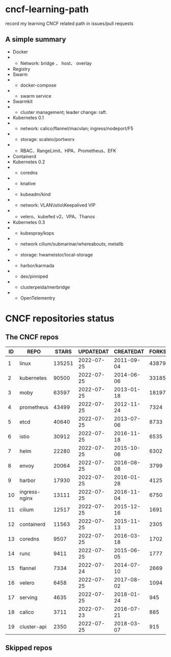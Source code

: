 # cncf-learning-path
record my learning CNCF related path in issues/pull requests

## A simple summary
- Docker
- - Network: bridge 、 host、 overlay
- Registry
- Swarm
- - docker-compose
- - swarm service
- Swarmkit
- - cluster management; leader change: raft.
- Kubernetes 0.1
- - network: calico/flannel/macvlan; ingress/nodeport/F5
- - storage: scaleio/portworx
- - RBAC、RangeLimit、HPA、Prometheus、EFK
- Containerd
- Kubernetes 0.2
- - coredns
- - knative
- - kubeadm/kind
- - network: VLAN\istio\Keepalived VIP
- - velero、kubefed v2、VPA、Thanos
- Kubernetes 0.3
- - kubespray/kops
- - network cilium/submarinar/whereabouts; metallb
- - storage: hwameistor/local-storage
- - harbor/karmada
- - dex/pinniped
- - clusterpeida/merbridge
- - OpenTelementry

# CNCF repositories status
<!--START_SECTION:github_repos-->
## The CNCF repos
| ID |     REPO      | STARS  | UPDATEDAT  | CREATEDAT  | FORKSCOUNT |
|----|---------------|--------|------------|------------|------------|
|  1 | linux         | 135251 | 2022-07-25 | 2011-09-04 |      43879 |
|  2 | kubernetes    |  90500 | 2022-07-25 | 2014-06-06 |      33185 |
|  3 | moby          |  63597 | 2022-07-25 | 2013-01-18 |      18197 |
|  4 | prometheus    |  43499 | 2022-07-25 | 2012-11-24 |       7324 |
|  5 | etcd          |  40640 | 2022-07-25 | 2013-07-06 |       8733 |
|  6 | istio         |  30912 | 2022-07-25 | 2016-11-18 |       6535 |
|  7 | helm          |  22280 | 2022-07-25 | 2015-10-06 |       6302 |
|  8 | envoy         |  20064 | 2022-07-25 | 2016-08-08 |       3799 |
|  9 | harbor        |  17930 | 2022-07-25 | 2016-01-28 |       4125 |
| 10 | ingress-nginx |  13111 | 2022-07-25 | 2016-11-04 |       6750 |
| 11 | cilium        |  12517 | 2022-07-25 | 2015-12-16 |       1691 |
| 12 | containerd    |  11563 | 2022-07-25 | 2015-11-13 |       2305 |
| 13 | coredns       |   9507 | 2022-07-25 | 2016-03-18 |       1702 |
| 14 | runc          |   9411 | 2022-07-25 | 2015-06-05 |       1777 |
| 15 | flannel       |   7334 | 2022-07-24 | 2014-07-10 |       2669 |
| 16 | velero        |   6458 | 2022-07-25 | 2017-08-02 |       1094 |
| 17 | serving       |   4635 | 2022-07-25 | 2018-01-24 |        945 |
| 18 | calico        |   3711 | 2022-07-23 | 2016-07-21 |        885 |
| 19 | cluster-api   |   2350 | 2022-07-25 | 2018-03-07 |        915 |



## Skipped repos
<!--END_SECTION:github_repos-->
